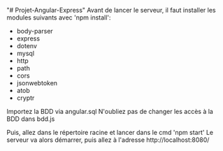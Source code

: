 "# Projet-Angular-Express" 
Avant de lancer le serveur, il faut installer les modules suivants avec 'npm install':

- body-parser
- express
- dotenv
- mysql
- http
- path
- cors
- jsonwebtoken
- atob
- cryptr

Importez la BDD via angular.sql
N'oubliez pas de changer les accès à la BDD dans bdd.js

Puis, allez dans le répertoire racine et lancer dans le cmd 'npm start'
Le serveur va alors démarrer, puis allez à l'adresse http://localhost:8080/

